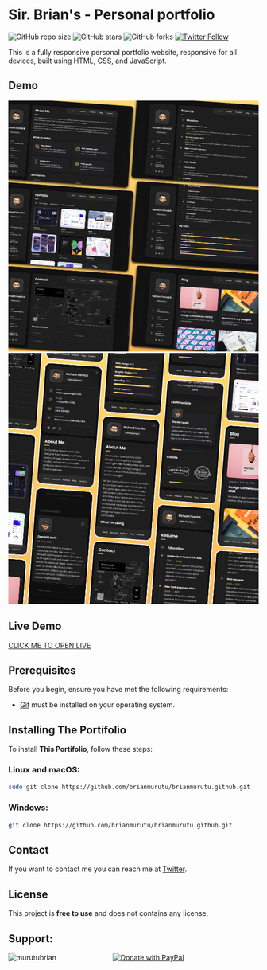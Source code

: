 # Sir. Brian's - Personal portfolio

![GitHub repo size](https://img.shields.io/github/repo-size/codewithsadee/vcard-personal-portfolio)
![GitHub stars](https://img.shields.io/github/stars/codewithsadee/vcard-personal-portfolio?style=social)
![GitHub forks](https://img.shields.io/github/forks/codewithsadee/vcard-personal-portfolio?style=social)
[![Twitter Follow](https://img.shields.io/twitter/follow/brianmurutu?style=social)](https://twitter.com/intent/follow?screen_name=brianmurutu)


This is a fully responsive personal portfolio website, responsive for all devices, built using HTML, CSS, and JavaScript.

## Demo

![Portifolio Desktop Demo](./website-demo-image/desktop.png "Desktop Demo")
![Portifoli Mobile Demo](./website-demo-image/mobile.png "Mobile Demo")

## Live Demo
<a href="https://brianmurutu.github.io" target="_blank" rel="noopener noreferrer">CLICK ME TO OPEN LIVE</a>


## Prerequisites

Before you begin, ensure you have met the following requirements:

* [Git](https://git-scm.com/downloads "Download Git") must be installed on your operating system.

## Installing The Portifolio

To install **This Portifolio**, follow these steps:

### Linux and macOS:

```bash
sudo git clone https://github.com/brianmurutu/brianmurutu.github.git
```

### Windows:

```bash
git clone https://github.com/brianmurutu/brianmurutu.github.git
```

## Contact

If you want to contact me you can reach me at [Twitter](https://twitter.com/brianmurutu).

## License

This project is **free to use** and does not contains any license.

## Support:
<p><a href="https://www.buymeacoffee.com/murutubrian"> <img align="left" src="https://cdn.buymeacoffee.com/buttons/v2/default-yellow.png" height="50" width="210" alt="murutubrian" /></a><a href="https://www.paypal.com/donate/?hosted_button_id=KBUV9X67U6XYW"><img src="https://raw.githubusercontent.com/stefan-niedermann/paypal-donate-button/master/paypal-donate-button.png" height="75" width="210" alt="Donate with PayPal" />
</a></p><br><br>

